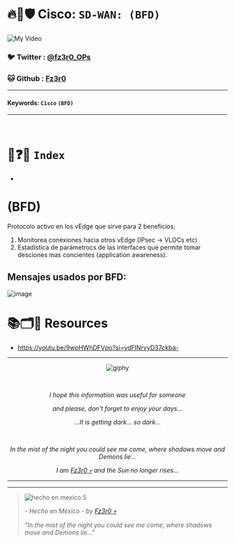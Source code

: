 # 🔥🧱🛡️ Cisco: `SD-WAN: (BFD)`

![My Video](https://user-images.githubusercontent.com/94720207/165892585-b830998d-d7c5-43b4-a3ad-f71a07b9077e.gif)

### 🐦 Twitter  : [@fz3r0_OPs](https://twitter.com/Fz3r0_OPs)
### 🐱 Github  : [Fz3r0](https://github.com/fz3r0) 

---
 
#### Keywords: `Cisco` `(BFD)`

---

<br>

# 📝❓📄 `Index`

- 

# (BFD)

Protocolo activo en los vEdge que sirve para 2 beneficios:

1. Monitorea conexiones hacia otros vEdge (IPsec -> VLOCs etc)
2. Estadística de parámetrocs de las interfaces que permite tomar desciones mas concientes (application awareness).

 ## Mensajes usados por BFD: 

 ![image](https://github.com/user-attachments/assets/7ae68bd1-1b45-4724-b360-b5903165612f)


# 📚🗂️🎥 Resources

- https://youtu.be/9wpHWhDFVpo?si=ydFINrvyD37ckba-



  
---

<span align="center"> <p align="center"> ![giphy](https://user-images.githubusercontent.com/94720207/166587250-292d9a9f-e590-4c25-a678-d457e2268e85.gif) </p> </span> 



&nbsp;

<span align="center"> <p align="center"> _I hope this information was useful for someone_ </p> </span> 
<span align="center"> <p align="center"> _and please, don't forget to enjoy your days..._ </p> </span> 
<span align="center"> <p align="center"> _...It is getting dark... so dark..._ </p> </span> 

&nbsp;

<span align="center"> <p align="center"> _In the mist of the night you could see me come, where shadows move and Demons lie..._ </p> </span> 
<span align="center"> <p align="center"> _I am [Fz3r0 💀](https://github.com/Fz3r0/) and the Sun no longer rises..._ </p> </span> 

---






---

> ![hecho en mexico 5](https://user-images.githubusercontent.com/94720207/166068790-fa1f243d-2db9-4810-a6e4-eb3c4ad23700.png)
>
> _- Hecho en México - by [Fz3r0 💀](https://github.com/Fz3r0/)_  
>
> _"In the mist of the night you could see me come, where shadows move and Demons lie..."_ 

